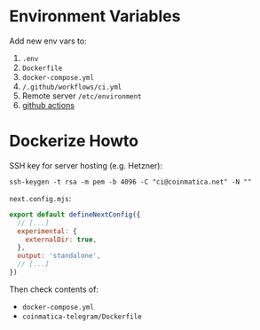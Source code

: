 # Environment Variables
Add new env vars to:
1. `.env`
2. `Dockerfile`
3. `docker-compose.yml`
4. `/.github/workflows/ci.yml`
5. Remote server `/etc/environment`
6. [github actions](https://github.com/alp82/coinmatica-monorepo/settings/environments/599537452/edit)

# Dockerize Howto

SSH key for server hosting (e.g. Hetzner):
```shell
ssh-keygen -t rsa -m pem -b 4096 -C "ci@coinmatica.net" -N ""
```

`next.config.mjs`:
```javascript
export default defineNextConfig({
  // [...]
  experimental: {
    externalDir: true,
  },
  output: 'standalone',
  // [...]
})
```

Then check contents of:
* `docker-compose.yml`
* `coinmatica-telegram/Dockerfile`